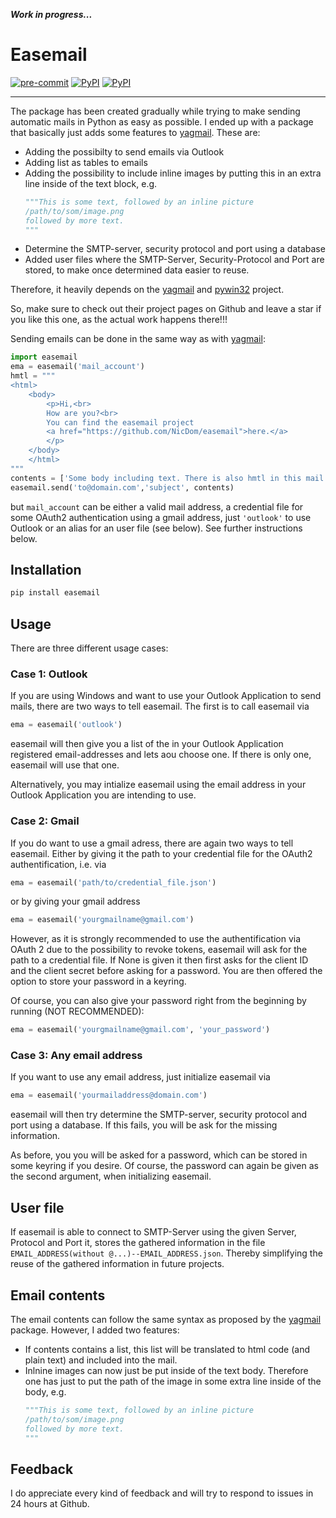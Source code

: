 
__*Work in progress...*__
# Easemail
[![pre-commit](https://img.shields.io/badge/pre--commit-enabled-brightgreen?logo=pre-commit&logoColor=white)](https://github.com/pre-commit/pre-commit)
[![PyPI](https://img.shields.io/pypi/v/easemail)](https://pypi.python.org/pypi/easemail/)
[![PyPI](https://img.shields.io/pypi/pyversions/easemail)](https://pypi.python.org/pypi/easemail/)

------
The package has been created gradually while trying to make sending automatic mails in Python as easy as possible. I ended up with a package that basically just adds some features to [yagmail](https://github.com/kootenpv/yagmail). These are:

- Adding the possibilty to send emails via Outlook
- Adding list as tables to emails
- Adding the possibility to include inline images by putting this in an extra line inside of the text block, e.g.
  ```python
  """This is some text, followed by an inline picture
  /path/to/som/image.png
  followed by more text.
  """
  ```
- Determine the SMTP-server, security protocol and port using a database
- Added user files where the SMTP-Server, Security-Protocol and Port are stored, to make once determined data easier to reuse.

Therefore, it heavily depends on the [yagmail](https://github.com/kootenpv/yagmail) and [pywin32](https://github.com/mhammond/pywin32) project.

So, make sure to check out their project pages on Github and leave a star if you like this one, as the actual work happens there!!!

Sending emails can be done in the same way as with [yagmail](https://github.com/kootenpv/yagmail):
```python
import easemail
ema = easemail('mail_account')
hmtl = """
<html>
    <body>
        <p>Hi,<br>
        How are you?<br>
        You can find the easemail project
        <a href="https://github.com/NicDom/easemail">here.</a>
        </p>
    </body>
    </html>
"""
contents = ['Some body including text. There is also hmtl in this mail. A document is attached', html,  'document.pdf']
easemail.send('to@domain.com','subject', contents)
```
but `mail_account` can be either a valid mail address, a credential file for some OAuth2 authentication using a gmail address, just `'outlook'` to use Outlook or an alias for an user file (see below). See further instructions below.


## Installation

```python
pip install easemail
```

## Usage

There are three different usage cases:
### Case 1: Outlook

If you are using Windows and want to use your Outlook Application to send mails, there are two ways to tell easemail. The first is to call easemail via
```python
ema = easemail('outlook')
```
easemail will then give you a list of the in your Outlook Application registered email-addresses and lets aou choose one. If there is only one, easemail will use that one.

Alternatively, you may intialize easemail using the email address in your Outlook Application you are intending to use.

### Case 2: Gmail

If you do want to use a gmail adress, there are again two ways to tell easemail. Either by giving it the path to your credential file for the OAuth2 authentification, i.e. via
```python
ema = easemail('path/to/credential_file.json')
```
 or by giving your gmail address
 ```python
 ema = easemail('yourgmailname@gmail.com')
 ```
 However, as it is strongly recommended to use the authentification via OAuth 2 due to the possibility to revoke tokens, easemail will ask for the path to a credential file. If None is given it then first asks for the client ID and the client secret before asking for a password. You are then offered the option to store your password in a keyring.

 Of course, you can also give your password right from the beginning by running (NOT RECOMMENDED):
 ```python
 ema = easemail('yourgmailname@gmail.com', 'your_password')
 ```



### Case 3: Any email address

If you want to use any email address, just initialize easemail via
```python
ema = easemail('yourmailaddress@domain.com')
```
easemail will then try determine the SMTP-server, security protocol and port using a database. If this fails, you will be ask for the missing information.

As before, you you will be asked for a password, which can be stored in some keyring if you desire. Of course, the password can again be given as the second argument, when initializing easemail.

## User file

If easemail is able to connect to SMTP-Server using the given Server, Protocol and Port it, stores the gathered information in the file `EMAIL_ADDRESS(without @...)--EMAIL_ADDRESS.json`.
Thereby simplifying the reuse of the gathered information in future projects.


## Email contents

The email contents can follow the same syntax as proposed by the [yagmail](https://github.com/kootenpv/yagmail) package. However, I added two features:

- If contents contains a list, this list will be translated to html code (and plain text) and included into the mail.
- Inlnine images can now just be put inside of the text body. Therefore one has just to put the path of the image in some extra line inside of the body, e.g.
  ```python
  """This is some text, followed by an inline picture
  /path/to/som/image.png
  followed by more text.
  """
  ```



## Feedback

I do appreciate every kind of feedback and will try to respond to issues in 24 hours at Github.
